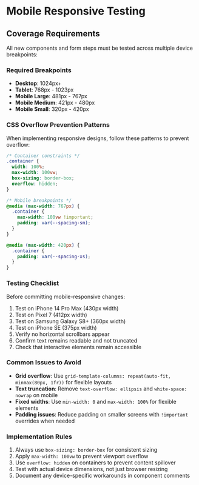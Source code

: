 # Mobile Responsive Testing

## Coverage Requirements

All new components and form steps must be tested across multiple device breakpoints:

### Required Breakpoints
- **Desktop**: 1024px+
- **Tablet**: 768px - 1023px  
- **Mobile Large**: 481px - 767px
- **Mobile Medium**: 421px - 480px
- **Mobile Small**: 320px - 420px

### CSS Overflow Prevention Patterns

When implementing responsive designs, follow these patterns to prevent overflow:

```css
/* Container constraints */
.container {
  width: 100%;
  max-width: 100vw;
  box-sizing: border-box;
  overflow: hidden;
}

/* Mobile breakpoints */
@media (max-width: 767px) {
  .container {
    max-width: 100vw !important;
    padding: var(--spacing-sm);
  }
}

@media (max-width: 420px) {
  .container {
    padding: var(--spacing-xs);
  }
}
```

### Testing Checklist

Before committing mobile-responsive changes:
1. Test on iPhone 14 Pro Max (430px width)
2. Test on Pixel 7 (412px width) 
3. Test on Samsung Galaxy S8+ (360px width)
4. Test on iPhone SE (375px width)
5. Verify no horizontal scrollbars appear
6. Confirm text remains readable and not truncated
7. Check that interactive elements remain accessible

### Common Issues to Avoid

- **Grid overflow**: Use `grid-template-columns: repeat(auto-fit, minmax(80px, 1fr))` for flexible layouts
- **Text truncation**: Remove `text-overflow: ellipsis` and `white-space: nowrap` on mobile
- **Fixed widths**: Use `min-width: 0` and `max-width: 100%` for flexible elements
- **Padding issues**: Reduce padding on smaller screens with `!important` overrides when needed

### Implementation Rules

1. Always use `box-sizing: border-box` for consistent sizing
2. Apply `max-width: 100vw` to prevent viewport overflow
3. Use `overflow: hidden` on containers to prevent content spillover
4. Test with actual device dimensions, not just browser resizing
5. Document any device-specific workarounds in component comments
